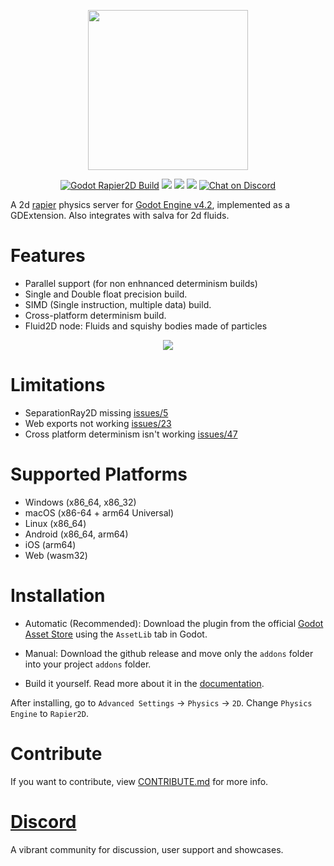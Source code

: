 <p align="center">
<img src="https://github.com/appsinacup/godot-rapier2d/blob/main/logo.jpg?raw=true" width="256px"/>
</p>
<p align="center">
	<a href="https://github.com/appsinacup/godot-rapier-2d/actions/workflows/runner.yml">
        <img src="https://github.com/appsinacup/godot-rapier-2d/actions/workflows/runner.yml/badge.svg?branch=main"
            alt="Godot Rapier2D Build"></a>
    <a href="https://github.com/dimforge/rapier/releases/tag/v0.18.0" alt="Rapier2D Version">
        <img src="https://img.shields.io/badge/Rapier2D-v0.18.0-%23478cbf?logoColor=white" /></a>
    <a href="https://github.com/dimforge/salva/releases/tag/v0.7.0" alt="Salva Version">
        <img src="https://img.shields.io/badge/Salva2D-v0.7.0-%23478cbf?logoColor=white" /></a>
    <a href="https://github.com/godotengine/godot-cpp" alt="Godot Version">
        <img src="https://img.shields.io/badge/Godot-v4.2-%23478cbf?logo=godot-engine&logoColor=white" /></a>
    <a href="https://github.com/appsinacup/godot-rapier-2d/graphs/contributors" alt="Contributors">
    <a href="https://discord.gg/56dMud8HYn">
        <img src="https://img.shields.io/discord/1138836561102897172?logo=discord"
            alt="Chat on Discord"></a>
</p>

A 2d [rapier](https://github.com/dimforge/rapier) physics server for [Godot Engine v4.2](https://github.com/godotengine/godot), implemented as a GDExtension. Also integrates with salva for 2d fluids.

# Features

- Parallel support (for non enhnanced determinism builds)
- Single and Double float precision build.
- SIMD (Single instruction, multiple data) build.
- Cross-platform determinism build.
- Fluid2D node: Fluids and squishy bodies made of particles

<p align="center">
<img src="rapier-vid.gif"/>
</p>

# Limitations

- SeparationRay2D missing [issues/5](https://github.com/appsinacup/godot-rapier-2d/issues/5)
- Web exports not working [issues/23](https://github.com/appsinacup/godot-rapier-2d/issues/23)
- Cross platform determinism isn't working [issues/47](https://github.com/appsinacup/godot-rapier-2d/issues/47)

# Supported Platforms

- Windows (x86_64, x86_32)
- macOS (x86-64 + arm64 Universal)
- Linux (x86_64)
- Android (x86_64, arm64)
- iOS (arm64)
- Web (wasm32)

# Installation

- Automatic (Recommended): Download the plugin from the official [Godot Asset Store](https://godotengine.org/asset-library/asset/2267) using the `AssetLib` tab in Godot.

- Manual: Download the github release and move only the `addons` folder into your project `addons` folder.

- Build it yourself. Read more about it in the [documentation](DOCUMENTATION.md).

After installing, go to `Advanced Settings` -> `Physics` -> `2D`. Change `Physics Engine` to `Rapier2D`.

# Contribute

If you want to contribute, view [CONTRIBUTE.md](CONTRIBUTE.md) for more info.

# [Discord](https://discord.gg/56dMud8HYn)

A vibrant community for discussion, user support and showcases.
